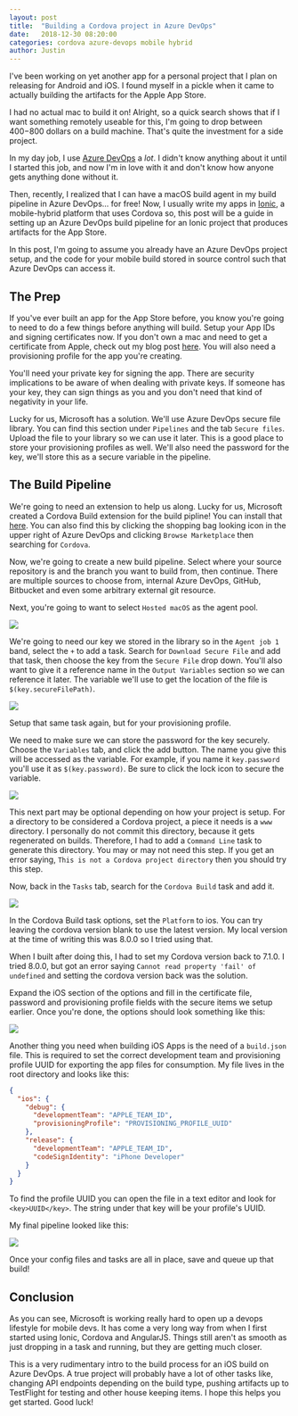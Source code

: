 ```yaml
---
layout: post
title:  "Building a Cordova project in Azure DevOps"
date:   2018-12-30 08:20:00
categories: cordova azure-devops mobile hybrid
author: Justin
---
```


I've been working on yet another app for a personal project that I plan on releasing for Android and iOS. I found myself in a pickle when it came to actually building the artifacts for the Apple App Store.

I had no actual mac to build it on! Alright, so a quick search shows that if I want something remotely useable for this, I'm going to drop between $400-$800 dollars on a build machine. That's quite the investment for a side project.

In my day job, I use [Azure DevOps](https://aka.ms/SignupAzureDevOps) a *lot*. I didn't know anything about it until I started this job, and now I'm in love with it and don't know how anyone gets anything done without it.

Then, recently, I realized that I can have a macOS build agent in my build pipeline in Azure DevOps... for free!
Now, I usually write my apps in [Ionic](https://ionicframework.com/), a mobile-hybrid platform that uses Cordova so, this post will be a guide in setting up an Azure DevOps build pipeline for an Ionic project that produces artifacts for the App Store.

In this post, I'm going to assume you already have an Azure DevOps project setup, and the code for your mobile build stored in source control such that Azure DevOps can access it.

## The Prep
If you've ever built an app for the App Store before, you know you're going to need to do a few things before anything will build. Setup your App IDs and signing certificates now. If you don't own a mac and need to get a certificate from Apple, check out my blog post [here](/apple-certificate-from-windows/). You will also need a provisioning profile for the app you're creating.

You'll need your private key for signing the app. There are security implications to be aware of when dealing with private keys. If someone has your key, they can sign things as you and you don't need that kind of negativity in your life.

Lucky for us, Microsoft has a solution. We'll use Azure DevOps secure file library. You can find this section under `Pipelines` and the tab `Secure files`. Upload the file to your library so we can use it later. This is a good place to store your provisioning profiles as well. We'll also need the password for the key, we'll store this as a secure variable in the pipeline.

## The Build Pipeline

We're going to need an extension to help us along. Lucky for us, Microsoft created a Cordova Build extension for the build pipline! You can install that [here](https://marketplace.visualstudio.com/items?itemName=ms-vsclient.cordova-extension). You can also find this by clicking the shopping bag looking icon in the upper right of Azure DevOps and clicking `Browse Marketplace` then searching for `Cordova`.

Now, we're going to create a new build pipeline. Select where your source repository is and the branch you want to build from, then continue. There are multiple sources to choose from, internal Azure DevOps, GitHub, Bitbucket and even some arbitrary external git resource.

Next, you're going to want to select `Hosted macOS` as the agent pool.

<img src="/images/cordova-azure-devops/AgentHost.PNG"/>

We're going to need our key we stored in the library so in the `Agent job 1` band, select the `+` to add a task. Search for `Download Secure File` and add that task, then choose the key from the `Secure File` drop down. You'll also want to give it a reference name in the `Output Variables` section so we can reference it later. The variable we'll use to get the location of the file is `$(key.secureFilePath)`.

<img src="/images/cordova-azure-devops/secure-file-task.PNG"/>

Setup that same task again, but for your provisioning profile.

We need to make sure we can store the password for the key securely. Choose the `Variables` tab, and click the add button. The name you give this will be accessed as the variable. For example, if you name it `key.password` you'll use it as `$(key.password)`. Be sure to click the lock icon to secure the variable.

<img src="/images/cordova-azure-devops/secure-password.PNG"/>

This next part may be optional depending on how your project is setup. For a directory to be considered a Cordova project, a piece it needs is a `www` directory. I personally do not commit this directory, because it gets regenerated on builds. Therefore, I had to add a `Command Line` task to generate this directory. You may or may not need this step. If you get an error saying, `This is not a Cordova project directory` then you should try this step.

Now, back in the `Tasks` tab, search for the `Cordova Build` task and add it.

<img src="/images/cordova-azure-devops/add-task.PNG"/>

In the Cordova Build task options, set the `Platform` to ios. You can try leaving the cordova version blank to use the latest version. My local version at the time of writing this was 8.0.0 so I tried using that.

When I built after doing this, I had to set my Cordova version back to 7.1.0. I tried 8.0.0, but got an error saying `Cannot read property 'fail' of undefined` and setting the cordova version back was the solution.

Expand the iOS section of the options and fill in the certificate file, password and provisioning profile fields with the secure items we setup earlier. Once you're done, the options should look something like this:

<img src="/images/cordova-azure-devops/build-settings.PNG"/>

Another thing you need when building iOS Apps is the need of a `build.json` file. This is required to set the correct development team and provisioning profile UUID for exporting the app files for consumption. My file lives in the root directory and looks like this:

``` json
{
  "ios": {
    "debug": {
      "developmentTeam": "APPLE_TEAM_ID",
      "provisioningProfile": "PROVISIONING_PROFILE_UUID"
    },
    "release": {
      "developmentTeam": "APPLE_TEAM_ID",
      "codeSignIdentity": "iPhone Developer"
    }
  }
}
```

To find the profile UUID you can open the file in a text editor and look for `<key>UUID</key>`. The string under that key will be your profile's UUID.

My final pipeline looked like this:

<img src="/images/cordova-azure-devops/final-pipeline.PNG"/>

Once your config files and tasks are all in place, save and queue up that build!

## Conclusion

As you can see, Microsoft is working really hard to open up a devops lifestyle for mobile devs. It has come a very long way from when I first started using Ionic, Cordova and AngularJS. Things still aren't as smooth as just dropping in a task and running, but they are getting much closer.

This is a very rudimentary intro to the build process for an iOS build on Azure DevOps. A true project will probably have a lot of other tasks like, changing API endpoints depending on the build type, pushing artifacts up to TestFlight for testing and other house keeping items. I hope this helps you get started. Good luck!